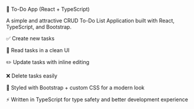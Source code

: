 📝 To-Do App (React + TypeScript)

A simple and attractive CRUD To-Do List Application built with React, TypeScript, and Bootstrap.

✅ Create new tasks

📖 Read tasks in a clean UI

✏️ Update tasks with inline editing

❌ Delete tasks easily

🎨 Styled with Bootstrap + custom CSS for a modern look

⚡ Written in TypeScript for type safety and better development experience
